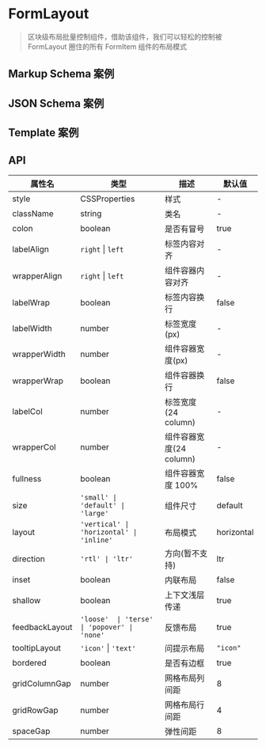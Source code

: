 # FormLayout

> 区块级布局批量控制组件，借助该组件，我们可以轻松的控制被 FormLayout 圈住的所有 FormItem 组件的布局模式

## Markup Schema 案例

<dumi-previewer demoPath="guide/form-layout/markup-schema" />

## JSON Schema 案例

<dumi-previewer demoPath="guide/form-layout/json-schema" />

## Template 案例

<dumi-previewer demoPath="guide/form-layout/template" />

## API

| 属性名         | 类型                                         | 描述                    | 默认值     |
| -------------- | -------------------------------------------- | ----------------------- | ---------- |
| style          | CSSProperties                                | 样式                    | -          |
| className      | string                                       | 类名                    | -          |
| colon          | boolean                                      | 是否有冒号              | true       |
| labelAlign     | `right` \| `left`                            | 标签内容对齐            | -          |
| wrapperAlign   | `right` \| `left`                            | 组件容器内容对齐        | -          |
| labelWrap      | boolean                                      | 标签内容换行            | false      |
| labelWidth     | number                                       | 标签宽度(px)            | -          |
| wrapperWidth   | number                                       | 组件容器宽度(px)        | -          |
| wrapperWrap    | boolean                                      | 组件容器换行            | false      |
| labelCol       | number                                       | 标签宽度(24 column)     | -          |
| wrapperCol     | number                                       | 组件容器宽度(24 column) | -          |
| fullness       | boolean                                      | 组件容器宽度 100%       | false      |
| size           | `'small' \| 'default' \| 'large'`            | 组件尺寸                | default    |
| layout         | `'vertical' \| 'horizontal' \| 'inline'`     | 布局模式                | horizontal |
| direction      | `'rtl' \| 'ltr'`                             | 方向(暂不支持)          | ltr        |
| inset          | boolean                                      | 内联布局                | false      |
| shallow        | boolean                                      | 上下文浅层传递          | true       |
| feedbackLayout | `'loose'  \| 'terse' \| 'popover' \| 'none'` | 反馈布局                | true       |
| tooltipLayout  | `'icon'` \| `'text'`                         | 问提示布局              | `"icon"`   |
| bordered       | boolean                                      | 是否有边框              | true       |
| gridColumnGap  | number                                       | 网格布局列间距          | 8          |
| gridRowGap     | number                                       | 网格布局行间距          | 4          |
| spaceGap       | number                                       | 弹性间距                | 8          |
